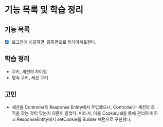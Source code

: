 # 기능 목록 및 학습 정리

## 기능 목록
- [X] 로그인에 성공하면, 홈화면으로 리다이렉트한다.

## 학습 정리
- 쿠키, 세션의 차이점
- 영속 쿠키, 세션 쿠키

## 고민
- 세션을 Controller의 Response Entity에서 주입했으나, Controller가 세션의 로직을 갖는 것이 맞는지 의문이 들었다. 따라서, 이를 CookieUtil을 통해 관리하게 하고 ResponseEntity에서 setCookie를 Builder 패턴으로 구현했다.
